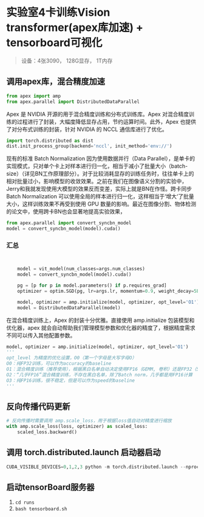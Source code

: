# 实验室4卡训练Vision transformer(apex库加速) + tensorboard可视化
> 设备：4张3090， 128G显存， 1T内存
## 调用apex库，混合精度加速
```python
from apex import amp
from apex.parallel import DistributedDataParallel
```
Apex 是 NVIDIA 开源的用于混合精度训练和分布式训练库。Apex 对混合精度训练的过程进行了封装，大幅度降低显存占用，节约运算时间。此外，Apex 也提供了对分布式训练的封装，针对 NVIDIA 的 NCCL 通信库进行了优化。
```python
import torch.distributed as dist
dist.init_process_group(backend='nccl', init_method='env://')
```

现有的标准 Batch Normalization 因为使用数据并行（Data Parallel），是单卡的实现模式，只对单个卡上对样本进行归一化，相当于减小了批量大小（batch-size）（详见BN工作原理部分）。对于比较消耗显存的训练任务时，往往单卡上的相对批量过小，影响模型的收敛效果。之前在我们在图像语义分割的实验中，Jerry和我就发现使用大模型的效果反而变差，实际上就是BN在作怪。跨卡同步 Batch Normalization 可以使用全局的样本进行归一化，这样相当于‘增大‘了批量大小，这样训练效果不再受到使用 GPU 数量的影响。最近在图像分割、物体检测的论文中，使用跨卡BN也会显著地提高实验效果，
```python
from apex.parallel import convert_syncbn_model
model = convert_syncbn_model(model).cuda()
```

### 汇总
```python


    model = vit_model(num_classes=args.num_classes)
    model = convert_syncbn_model(model).cuda()

    pg = [p for p in model.parameters() if p.requires_grad]
    optimizer = optim.SGD(pg, lr=args.lr, momentum=0.9, weight_decay=5E-4)

    model, optimizer = amp.initialize(model, optimizer, opt_level='O1')
    model = DistributedDataParallel(model)
```



在混合精度训练上，Apex 的封装十分优雅。直接使用 amp.initialize 包装模型和优化器，apex 就会自动帮助我们管理模型参数和优化器的精度了，根据精度需求不同可以传入其他配置参数。
>
```python
model, optimizer = amp.initialize(model, optimizer, opt_level='O1')
'''
opt_level 为精度的优化设置，O0（第一个字母是大写字母O）
O0：纯FP32训练，可以作为accuracy的baseline
O1：混合精度训练（推荐使用），根据黑白名单自动决定使用FP16（GEMM, 卷积）还是FP32（Softmax）进行计算
O2：“几乎FP16”混合精度训练，不存在黑白名单，除了Batch norm，几乎都是用FP16计算
O3：纯FP16训练，很不稳定，但是可以作为speed的baseline
'''
```
## 反向传播代码更新
```python
# 反向传播时需要调用 amp.scale_loss，用于根据loss值自动对精度进行缩放
with amp.scale_loss(loss, optimizer) as scaled_loss:
    scaled_loss.backward()
```



## 调用 torch.distributed.launch 启动器启动
```python
CUDA_VISIBLE_DEVICES=0,1,2,3 python -m torch.distributed.launch --nproc_per_node=4 main.py
```

## 启动tensorBoard服务器
1. ```cd runs```
2. ```bash tensorboard.sh```
